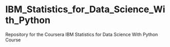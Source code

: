 # IBM_Statistics_for_Data_Science_With_Python
Repository for the Coursera IBM Statistics for Data Science With Python Course
